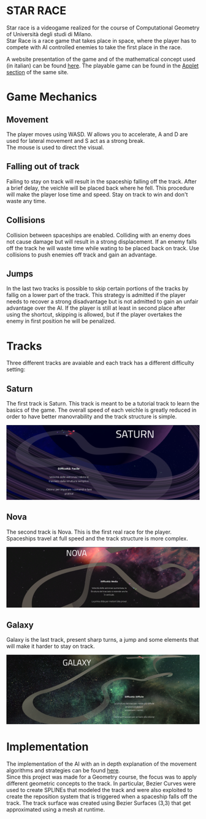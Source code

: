 # STAR RACE

Star race is a videogame realized for the course of Computational Geometry of Università degli studi di Milano. \
Star Race is a race game that takes place in space, where the player has to compete with AI controlled enemies to take the first place in the race. 

A website presentation of the game and of the mathematical concept used (in italian) can be found [here](http://www.mat.unimi.it/users/alzati/Geometria_Computazionale_98-99/apps/starrace/home.html). The playable game can be found in the [Applet section](http://www.mat.unimi.it/users/alzati/Geometria_Computazionale_98-99/apps/starrace/applet.html) of the same site. 

# Game Mechanics

## Movement
The player moves using WASD. W allows you to accelerate, A and D are used for lateral movement and S act as a strong break. \
The mouse is used to direct the visual.

## Falling out of track 
Failing to stay on track will result in the spaceship falling off the track. After a brief delay, the veichle will be placed back where he fell. This procedure will make the player lose time and speed. Stay on track to win and don't waste any time. 

## Collisions
Collision between spaceships are enabled. Colliding with an enemy does not cause damage but will result in a strong displacement. If an enemy falls off the track he will waste time while wating to be placed back on track. Use collisions to push enemies off track and gain an advantage.

## Jumps
In the last two tracks is possible to skip certain portions of the tracks by fallig on a lower part of the track. This strategy is admitted if the player needs to recover a strong disadvantage but is not admitted to gain an unfair advantage over the AI. If the player is still at least in second place after using the shortcut, skipping is allowed, but if the player overtakes the enemy in first position he will be penalized. 

# Tracks
Three different tracks are avaiable and each track has a different difficulty setting:

## Saturn
The first track is Saturn. This track is meant to be a tutorial track to learn the basics of the game. The overall speed of each veichle is greatly reduced in order to have better manovrability and the track structure is simple.

![Saturn](Git_images/Track1.png)

## Nova
The second track is Nova. This is the first real race for the player. Spaceships travel at full speed and the track structure is more complex.

![Saturn](Git_images/Track2.png)

## Galaxy
Galaxy is the last track, present sharp turns, a jump and some elements that will make it harder to stay on track. 

![Saturn](Git_images/Track3.png)

# Implementation
The implementation of the AI with an in depth explanation of the movement algorithms and strategies can be found [here](https://github.com/AndreaValota/UnityCarSimulation). \
Since this project was made for a Geometry course, the focus was to apply different geometric concepts to the track. In particular, Bezier Curves were used to create SPLINEs that modeled the track and were also exploited to create the reposition system that is triggered when a spaceship falls off the track. The track surface was created using Bezier Surfaces (3,3) that get approximated using a mesh at runtime. 
